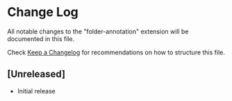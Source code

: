 # Change Log

All notable changes to the "folder-annotation" extension will be documented in this file.

Check [Keep a Changelog](http://keepachangelog.com/) for recommendations on how to structure this file.

## [Unreleased]

- Initial release